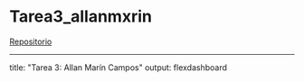 # Tarea3_allanmxrin

[Repositorio](https://github.com/allanmxrin/Tarea3_)

---
title: "Tarea 3: Allan Marín Campos"
output:
  flexdashboard
